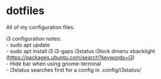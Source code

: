 # dotfiles
All of my configuration files.

i3 configuration notes:  
	- sudo apt update  
	- sudo apt install i3 i3-gaps i3status i3lock dmenu xbacklight (https://packages.ubuntu.com/search?keywords=i3)  
	- Hide bar when using gnome-terminal  
	- i3status searches first for a config in .config/i3status/



